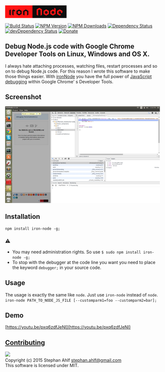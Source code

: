 ![ironNode](logo/logo.png)  

[![Build Status](https://travis-ci.org/s-a/iron-node.svg)](https://travis-ci.org/s-a/iron-node)
[![NPM Version](http://img.shields.io/npm/v/iron-node.svg)](https://www.npmjs.org/package/iron-node)
[![NPM Downloads](https://img.shields.io/npm/dm/iron-node.svg)](https://www.npmjs.org/package/iron-node)
[![Dependency Status](https://david-dm.org/s-a/iron-node.svg)](https://david-dm.org/s-a/iron-node)
[![devDependency Status](https://david-dm.org/s-a/iron-node/dev-status.svg)](https://david-dm.org/s-a/iron-node#info=devDependencies)
[![Donate](http://s-a.github.io/donate/donate.svg)](http://s-a.github.io/donate/)

## Debug Node.js code with Google Chrome Developer Tools on Linux, Windows and OS X.
I always hate attaching processes, watching files, restart processes and so on to debug Node.js code. For this reason I wrote this software to make those things easier. With [ironNode](https://github.com/s-a/iron-node) you have the full power of [JavaScript debugging](https://developer.chrome.com/devtools/docs/javascript-debugging) within Google Chrome' s Developer Tools.

## Screenshot
![Screenshot](screenshot.jpg)  

## Installation
```npm install iron-node -g;```

### :warning: 
 - You may need administration rights. So use ```$ sudo npm install iron-node -g;``` 
 - To stop with the debugger at the code line you want you need to place the keyword ```debugger;``` in your source code.

## Usage
The usage is exactly the same like ```node```. Just use ```iron-node``` instead of ```node```.  
```iron-node PATH_TO_NODE_JS_FILE [--customparm1=foo --customparm2=bar];```  

## Demo
[https://youtu.be/pxq6zdfJeNI](https://youtu.be/pxq6zdfJeNI)

## [Contributing](/CONTRIBUTING.md)

[<img src="https://s-a.github.io/license/img/mit.svg" />](/LICENSE.md#mit "Massachusetts Institute of Technology (MIT)")  
Copyright (c) 2015 Stephan Ahlf <stephan.ahlf@gmail.com>  
This software is licensed under MIT. 